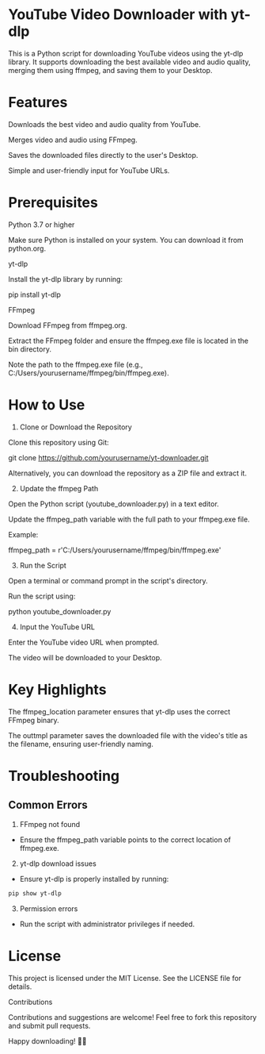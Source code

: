 # YouTube Video Downloader with yt-dlp

This is a Python script for downloading YouTube videos using the yt-dlp library. It supports downloading the best available video and audio quality, merging them using ffmpeg, and saving them to your Desktop.

# Features

Downloads the best video and audio quality from YouTube.

Merges video and audio using FFmpeg.

Saves the downloaded files directly to the user's Desktop.

Simple and user-friendly input for YouTube URLs.

# Prerequisites

Python 3.7 or higher

Make sure Python is installed on your system. You can download it from python.org.

yt-dlp

Install the yt-dlp library by running:

pip install yt-dlp

FFmpeg

Download FFmpeg from ffmpeg.org.

Extract the FFmpeg folder and ensure the ffmpeg.exe file is located in the bin directory.

Note the path to the ffmpeg.exe file (e.g., C:/Users/yourusername/ffmpeg/bin/ffmpeg.exe).

# How to Use

1. Clone or Download the Repository

  Clone this repository using Git:

  git clone https://github.com/yourusername/yt-downloader.git

  Alternatively, you can download the repository as a ZIP file and extract it.

2. Update the ffmpeg Path

  Open the Python script (youtube_downloader.py) in a text editor.

  Update the ffmpeg_path variable with the full path to your ffmpeg.exe file.

  Example:

  ffmpeg_path = r'C:/Users/yourusername/ffmpeg/bin/ffmpeg.exe'

3. Run the Script

  Open a terminal or command prompt in the script's directory.

  Run the script using:

  python youtube_downloader.py

4. Input the YouTube URL

  Enter the YouTube video URL when prompted.

  The video will be downloaded to your Desktop.


# Key Highlights

The ffmpeg_location parameter ensures that yt-dlp uses the correct FFmpeg binary.

The outtmpl parameter saves the downloaded file with the video's title as the filename, ensuring user-friendly naming.

# Troubleshooting

## Common Errors

1. FFmpeg not found

- Ensure the ffmpeg_path variable points to the correct location of ffmpeg.exe.

2. yt-dlp download issues

- Ensure yt-dlp is properly installed by running:

```bash
pip show yt-dlp
```

3. Permission errors

- Run the script with administrator privileges if needed.

# License

This project is licensed under the MIT License. See the LICENSE file for details.

Contributions

Contributions and suggestions are welcome! Feel free to fork this repository and submit pull requests.

Happy downloading! 🎥🎶

